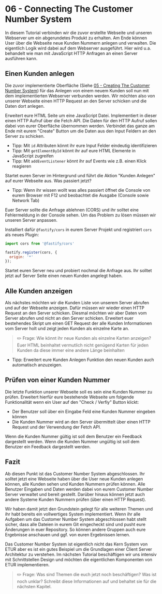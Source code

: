 # 06 - Connecting The Customer Number System

In diesem Tutorial verbinden wir die zuvor erstellte Webseite und unseren Webserver um ein abgerundetes Produkt zu erhalten. Am Ende können User über die Webseite neue Kunden Nummern anlegen und verwalten. Die eigentlich Logik wird dabei auf dem Webserver ausgeführt. Hier wird u.a. behandelt wie man mit JavaScript HTTP Anfragen an einen Server ausführen kann.

## Einen Kunden anlegen

Die zuvor implementierte Oberfläche (Siehe [05 - Creating The Customer Number System](05-Creating-The-Customer-Number-System.md)) für das Anlegen von einem neuem Kunden soll nun mit dem implementierten Webserver verbunden werden. Wir möchten also von unserer Webseite einen HTTP Request an den Server schicken und die Daten dort anlegen.

Erweitert eure HTML Seite um eine JavaScript Datei. Implementiert in dieser einen HTTP Aufruf über die Fetch API. Die Daten für den HTTP Aufruf sollen dabei von eurer Oberfläche übernommen werden. Verbindet das ganze am Ende mit eurem "Create" Button um die Daten aus den Input Feldern an den Server zu schicken.

- Tipp: Mit `id` Attributen könnt ihr eure Input Felder eindeutig identifizieren
- Tipp: Mit `getElementById` könnt ihr auf eure HTML Elemente in JavaScript zugreifen
- Tipp: Mit `addEventListener` könnt ihr auf Events wie z.B. einen Klick reagieren

Startet euren Server im Hintergrund und führt die Aktion "Kunden Anlegen" auf eurer Webseite aus. Was passiert jetzt? 

- Tipp: Wenn ihr wissen wollt was alles passiert öffnet die Console von eurem Browser mit F12 und beobachtet die Ausgabe (Console sowie Network Tab)

Euer Server sollte die Anfrage ablehnen (CORS) und ihr solltet eine Fehlermeldung in der Console sehen. Um das Problem zu lösen müssen wir unseren Server anpassen.

Installiert dafür `@fastify/cors` in eurem Server Projekt und registriert `cors` als neues Plugin: 
```js
import cors from '@fastify/cors'

fastify.register(cors, {
  origin: '*'
});
```

Startet euren Server neu und probiert nochmal die Anfrage aus. Ihr solltet jetzt auf Server Seite einen neuen Kunden angelegt haben.

## Alle Kunden anzeigen

Als nächstes möchten wir die Kunden Liste von unserem Server abrufen und auf der Webseite anzeigen. Dafür müssen wir wieder einen HTTP Request an den Server schicken. Diesmal möchten wir aber Daten vom Server abrufen und nicht an den Server schicken. Erweitert euer bestehendes Skript um einen GET Request der alle Kunden Informationen vom Server holt und zeigt jeden Kunden als einzelne Karte an.

> ✏️ Frage: Wie könnt ihr neue Kunden als einzelne Karten anzeigen? Euer HTML beinhaltet vermutlich nicht genügend Karten für jeden Kunden da diese immer eine andere Länge beinhalten

- Tipp: Erweitert eure Kunden Anlegen Funktion den neuen Kunden auch automatisch anzuzeigen.

## Prüfen von einer Kunden Nummer

Die letzte Funktion unserer Webseite soll es sein eine Kunden Nummer zu prüfen. Erweitert hierfür eure bestehende Webseite um folgende Funktionalität wenn ein User auf den "Check / Verfiy" Button klickt: 

- Der Benutzer soll über ein Eingabe Feld eine Kunden Nummer eingeben können
- Die Kunden Nummer wird an den Server übermittelt über einen HTTP Request und der Verwendung der Fetch API.

Wenn die Kunden Nummer gültig ist soll dem Benutzer ein Feedback dargestellt werden.
Wenn die Kunden Nummer ungültig ist soll dem Benutzer ein Feedback dargestellt werden.

## Fazit

Ab diesen Punkt ist das Customer Number System abgeschlossen. Ihr solltet jetzt eine Webseite haben über die User neue Kunden anlegen können, alle Kunden sehen und Kunden Nummern prüfen können. Alle Benutzer Eingaben und Daten werden dabei von eurem Customer Number Server verwaltet und bereit gestellt. Darüber hinaus können jetzt auch andere Systeme Kunden Nummern prüfen (über einen HTTP Request).

Wir haben damit jetzt den Grundstein gelegt für alle weiteren Themen und ihr habt bereits ein vollwertiges System implementiert. Wenn ihr alle Aufgaben um das Customer Number System abgeschlossen habt stellt sicher, dass alle Dateien in eurem Git eingecheckt sind und pusht eure Änderungen in euer Repository. So können andere Gruppen auch eure Ergebnisse anschauen und ggf. von euren Ergebnissen lernen.

Das Customer Number System ist eigentlich nicht das Kern System von ETUR aber es ist ein gutes Beispiel um die Grundlagen einer Client Server Architektur zu verstehen. Im nächsten Tutorial beschäftigen wir uns intensiv mit Schnittstellen Design und möchten die eigentlichen Komponenten von ETUR implementieren.

> ✏️ Frage: Was sind Themen die euch jetzt noch beschäftigen? Was ist noch unklar? Schreibt diese Informationen auf und behaltet sie für die nächsten Kapitel.